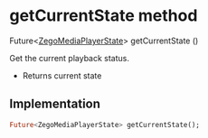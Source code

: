 


# getCurrentState method








Future&lt;[ZegoMediaPlayerState](../../zego_uikit_prebuilt_live_audio_room/ZegoMediaPlayerState.md)> getCurrentState
()





<p>Get the current playback status.</p>
<ul>
<li>Returns current state</li>
</ul>



## Implementation

```dart
Future<ZegoMediaPlayerState> getCurrentState();
```







